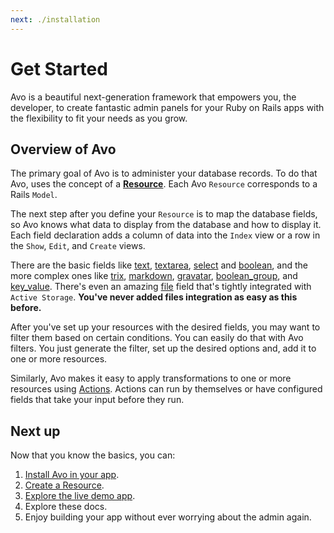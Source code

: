 ```yaml
---
next: ./installation
---
```


# Get Started

Avo is a beautiful next-generation framework that empowers you, the developer, to create fantastic admin panels for your Ruby on Rails apps with the flexibility to fit your needs as you grow.

## Overview of Avo

The primary goal of Avo is to administer your database records. To do that Avo, uses the concept of a [**Resource**](./resources.html). Each Avo `Resource` corresponds to a Rails `Model`.

The next step after you define your `Resource` is to map the database fields, so Avo knows what data to display from the database and how to display it. Each field declaration adds a column of data into the `Index` view or a row in the `Show`, `Edit`, and `Create` views.

There are the basic fields like [text](./fields.html#text), [textarea](./fields.html#textarea), [select](./fields.html#select) and [boolean](./fields.html#boolean), and the more complex ones like [trix](./fields.html#trix), [markdown](./fields.html#markdown), [gravatar](./fields.html#gravatar), [boolean_group](./fields.html#boolean_group), and [key_value](./fields.html#key_value). There's even an amazing [file](./fields.html#file) field that's tightly integrated with `Active Storage`. **You've never added files integration as easy as this before.**

After you've set up your resources with the desired fields, you may want to filter them based on certain conditions. You can easily do that with Avo filters. You just generate the filter, set up the desired options and, add it to one or more resources.

Similarly, Avo makes it easy to apply transformations to one or more resources using [Actions](./actions.html). Actions can run by themselves or have configured fields that take your input before they run.

## Next up

Now that you know the basics, you can:

1. [Install Avo in your app](./installation.html).
1. [Create a Resource](./resources.html#defining-resources).
1. [Explore the live demo app](https://avodemo.herokuapp.com).
1. Explore these docs.
1. Enjoy building your app without ever worrying about the admin again.
